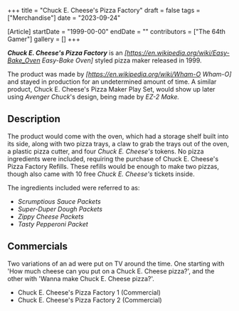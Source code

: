 +++
title = "Chuck E. Cheese's Pizza Factory"
draft = false
tags = ["Merchandise"]
date = "2023-09-24"

[Article]
startDate = "1999-00-00"
endDate = ""
contributors = ["The 64th Gamer"]
gallery = []
+++


<b><i>Chuck E. Cheese's Pizza Factory</b></i> is an <i>[https://en.wikipedia.org/wiki/Easy-Bake_Oven Easy-Bake Oven]</i> styled pizza maker released in 1999.

The product was made by <i>[https://en.wikipedia.org/wiki/Wham-O Wham-O]</i> and stayed in production for an undetermined amount of time. A similar product, Chuck E. Cheese's Pizza Maker Play Set, would show up later using <i>Avenger Chuck</i><nowiki/>'s design, being made by <i>EZ-2 Make.</i>

<h2> Description </h2>
The product would come with the oven, which had a storage shelf built into its side, along with two pizza trays, a claw to grab the trays out of the oven, a plastic pizza cutter, and four <i>Chuck E. Cheese's</i> tokens. No pizza ingredients were included, requiring the purchase of Chuck E. Cheese's Pizza Factory Refills. These refills would be enough to make two pizzas, though also came with 10 free <i>Chuck E. Cheese's</i> tickets inside.

The ingredients included were referred to as:

* <i>Scrumptious Sauce Packets</i>
* <i>Super-Duper Dough Packets</i>
* <i>Zippy Cheese Packets</i>
* <i>Tasty Pepperoni Packet</i>

<h2> Commercials </h2>
Two variations of an ad were put on TV around the time. One starting with 'How much cheese can you put on a Chuck E. Cheese pizza?', and the other with 'Wanna make Chuck E. Cheese pizza?'.

* Chuck E. Cheese's Pizza Factory 1 (Commercial)
* Chuck E. Cheese's Pizza Factory 2 (Commercial)


